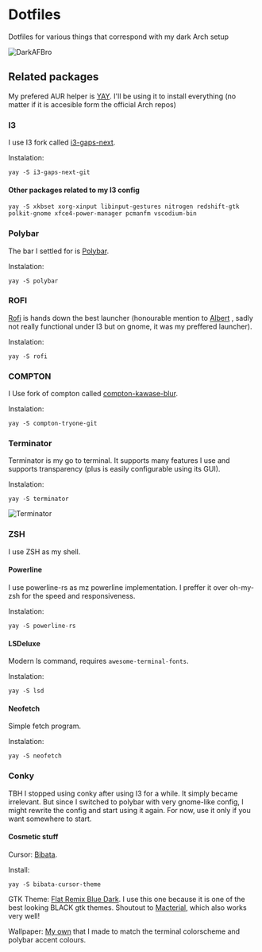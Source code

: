 Dotfiles
========

Dotfiles for various things that correspond with my dark Arch setup

![DarkAFBro](https://i.imgur.com/Jn52WBw.png "My setup")

## Related packages

My prefered AUR helper is [YAY](https://github.com/Jguer/yay "YAY"). I'll be using it to install everything (no matter if it is accesible form the official Arch repos)

### I3
I use I3 fork called [i3-gaps-next](https://github.com/Airblader/i3/tree/gaps-next "i3-gaps-next").

Instalation:

`yay -S i3-gaps-next-git`

#### Other packages related to my I3 config

`yay -S xkbset xorg-xinput libinput-gestures nitrogen redshift-gtk polkit-gnome xfce4-power-manager pcmanfm vscodium-bin`

### Polybar
The bar I settled for is [Polybar](https://github.com/polybar/polybar "Polybar"). 

Instalation:

`yay -S polybar`

### ROFI
[Rofi](https://github.com/davatorium/rofi "Rofi") is hands down the best launcher (honourable mention to [Albert](https://github.com/albertlauncher/albert "Albert") , sadly not really functional under I3 but on gnome, it was my preffered launcher).

Instalation:

`yay -S rofi`

### COMPTON
I Use fork of compton called  [compton-kawase-blur](https://github.com/GabrielTenma/compton-kawase-blur "compton-kawase-blur"). 

Instalation:

`yay -S compton-tryone-git`

### Terminator
Terminator is my go to terminal. It supports many features I use and supports transparency (plus is easily configurable using its GUI). 

Instalation:

`yay -S terminator`

![Terminator](https://imgur.com/6IpGhzA.png "terminator")

### ZSH 
I use ZSH as my shell. 

#### Powerline
I use powerline-rs as mz powerline implementation. I preffer it over oh-my-zsh for the speed and responsiveness. 

Instalation: 

`yay -S powerline-rs`

#### LSDeluxe
Modern ls command, requires `awesome-terminal-fonts`. 

Instalation: 

`yay -S lsd`

#### Neofetch
Simple fetch program.

Instalation:

 `yay -S neofetch`

### Conky 
TBH I stopped using conky after using I3 for a while. It simply became irrelevant. But since I switched to polybar with very gnome-like config, I might rewrite the config and start using it again. For now, use it only if you want somewhere to start.

#### Cosmetic stuff
Cursor: [Bibata](https://github.com/KaizIqbal/Bibata_Cursor "Bibata Oil").

Install:

`yay -S bibata-cursor-theme`

GTK Theme: [Flat Remix Blue Dark](https://github.com/daniruiz/flat-remix-gtk "flatremix"). I use this one because it is one of the best looking BLACK gtk themes. Shoutout to [Macterial](https://github.com/mythio/macterial "Macterial"), which also works very well!

Wallpaper: [My own](https://i.imgur.com/zigb8iy.jpg "My wallpaper") that I made to match the terminal colorscheme and polybar accent colours.


